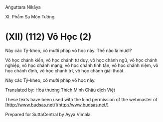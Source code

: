 Aṅguttara Nikāya

XI. Phẩm Sa Môn Tưởng

# (XII) (112) Vô Học (2)

Này các Tỷ-kheo, có mười pháp vô học này. Thế nào là mười?

Vô học chánh kiến, vô học chánh tư duy, vô học chánh ngữ, vô học chánh nghiệp, vô học chánh mạng, vô học chánh tinh tấn, vô học chánh niệm, vô học chánh định, vô học chánh trí, vô học chánh giải thoát.

Này các Tỷ-kheo, có mười pháp vô học này.

Translated by: Hòa thượng Thích Minh Châu dịch Việt

These texts have been used with the kind permission of the webmaster of [http://www.budsas.net/](http://www.budsas.net/)

Prepared for SuttaCentral by Ayya Vimala.